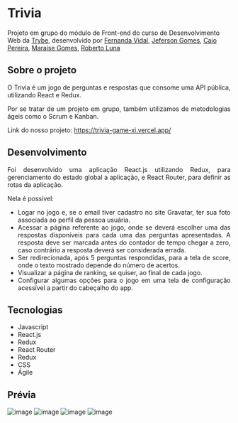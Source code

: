 # Trivia

Projeto em grupo do módulo de Front-end do curso de Desenvolvimento Web da [Trybe](https://www.betrybe.com/), desenvolvido por  [Fernanda Vidal](https://github.com/Fernanda-Vidal), [Jeferson Gomes](https://github.com/jefersongjr), [Caio Pereira](https://github.com/caiopa), [Maraise Gomes](https://github.com/Maraise-hub), [Roberto Luna](https://github.com/RobertoDLuna)

## Sobre o projeto

<div align="justify">
O Trivia é um jogo de perguntas e respostas que consome uma API pública, utilizando React e Redux.

Por se tratar de um projeto em grupo, também utilizamos de metodologias ágeis como o Scrum e Kanban.

Link do nosso projeto: https://trivia-game-xi.vercel.app/
</div>

## Desenvolvimento 

<div align="justify">
Foi desenvolvido uma aplicação React.js utilizando Redux, para gerenciamento do estado global a aplicação, e React Router, para definir as rotas da aplicação.

Nela é possível:

* Logar no jogo e, se o email tiver cadastro no site Gravatar, ter sua foto associada ao perfil da pessoa usuária.
* Acessar a página referente ao jogo, onde se deverá escolher uma das respostas disponíveis para cada uma das perguntas apresentadas. A resposta deve ser marcada antes do contador de tempo chegar a zero, caso contrário a resposta deverá ser considerada errada.
* Ser redirecionada, após 5 perguntas respondidas, para a tela de score, onde o texto mostrado depende do número de acertos.
* Visualizar a página de ranking, se quiser, ao final de cada jogo.
* Configurar algumas opções para o jogo em uma tela de configuração acessível a partir do cabeçalho do app.
</div>

## Tecnologias

* Javascript
* React.js
* Redux
* React Router
* Redux
* CSS
* Ágile

## Prévia

![image](https://user-images.githubusercontent.com/99993299/199025536-2d04c793-6a2b-4e39-813f-45ca2b031bec.png)
![image](https://user-images.githubusercontent.com/99993299/199025680-542344e6-7275-4244-ab81-ffd22972b9b7.png)
![image](https://user-images.githubusercontent.com/99993299/199025869-2340fbcf-356d-4fde-b494-652f5cf84be1.png)
![image](https://user-images.githubusercontent.com/99993299/199026247-b96efde3-1212-4c30-a135-03bc3fc1034e.png)

